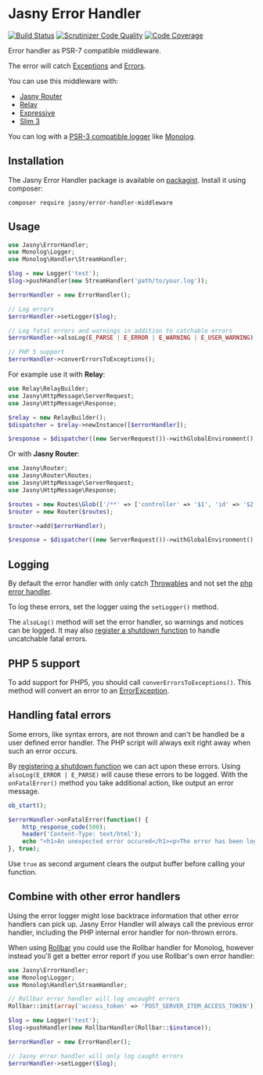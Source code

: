 Jasny Error Handler
===

[![Build Status](https://secure.travis-ci.org/jasny/error-handler.png?branch=master)](http://travis-ci.org/jasny/error-handler)
[![Scrutinizer Code Quality](https://scrutinizer-ci.com/g/jasny/error-handler/badges/quality-score.png?b=master)](https://scrutinizer-ci.com/g/jasny/error-handler/?branch=master)
[![Code Coverage](https://scrutinizer-ci.com/g/jasny/error-handler/badges/coverage.png?b=master)](https://scrutinizer-ci.com/g/jasny/error-handler/?branch=master)

Error handler as PSR-7 compatible middleware.

The error will catch [Exceptions](http://php.net/manual/en/class.exception.php) and
[Errors](http://php.net/manual/en/class.error.php).

You can use this middleware with:

* [Jasny Router](https://github.com/jasny/router)
* [Relay](https://github.com/relayphp/Relay.Relay)
* [Expressive](http://framework.zend.com/expressive)
* [Slim 3](http://www.slimframework.com)

You can log with a [PSR-3 compatible logger](http://www.php-fig.org/psr/psr-3/) like
[Monolog](https://github.com/Seldaek/monolog).


Installation
---

The Jasny Error Handler package is available on [packagist](https://packagist.org/packages/jasny/error-handler).
Install it using composer:

    composer require jasny/error-handler-middleware


Usage
---

```php
use Jasny\ErrorHandler;
use Monolog\Logger;
use Monolog\Handler\StreamHandler;

$log = new Logger('test');
$log->pushHandler(new StreamHandler('path/to/your.log'));

$errorHandler = new ErrorHandler();

// Log errors
$errorHandler->setLogger($log);

// Log fatal errors and warnings in addition to catchable errors
$errorHandler->alsoLog(E_PARSE | E_ERROR | E_WARNING | E_USER_WARNING);

// PHP 5 support
$errorHandler->converErrorsToExceptions();
```

For example use it with **Relay**:

```php
use Relay\RelayBuilder;
use Jasny\HttpMessage\ServerRequest;
use Jasny\HttpMessage\Response;

$relay = new RelayBuilder();
$dispatcher = $relay->newInstance([$errorHandler]);

$response = $dispatcher((new ServerRequest())->withGlobalEnvironment(), new Response());
```

Or with **Jasny Router**:

```php
use Jasny\Router;
use Jasny\Router\Routes;
use Jasny\HttpMessage\ServerRequest;
use Jasny\HttpMessage\Response;

$routes = new Routes\Glob(['/**' => ['controller' => '$1', 'id' => '$2']);
$router = new Router($routes);

$router->add($errorHandler);

$response = $dispatcher((new ServerRequest())->withGlobalEnvironment(), new Response());
```

## Logging

By default the error handler with only catch [Throwables](http://php.net/manual/en/class.throwable.php) and not set the
[php error handler](http://php.net/set_error_handler).

To log these errors, set the logger using the `setLogger()` method.

The `alsoLog()` method will set the error handler, so warnings and notices can be logged. It may also [register a
shutdown function](http://php.net/manual/en/function.register-shutdown-function.php) to handle uncatchable fatal
errors.

## PHP 5 support

To add support for PHP5, you should call `converErrorsToExceptions()`. This method will convert an error to an
[ErrorException](http://php.net/manual/en/class.errorexception.php).

## Handling fatal errors

Some errors, like syntax errors, are not thrown and can't be handled be a user defined error handler. The PHP script
will always exit right away when such an error occurs.

By [registering a shutdown function](http://php.net/manual/en/function.register-shutdown-function.php) we can act upon
these errors. Using `alsoLog(E_ERROR | E_PARSE)` will cause these errors to be logged. With the `onFatalError()` method
you take additional action, like output an error message.

```php
ob_start();

$errorHandler->onFatalError(function() {
    http_response_code(500);
    header('Content-Type: text/html');
    echo "<h1>An unexpected error occured</h1><p>The error has been logged.</p>";
}, true);
```

Use `true` as second argument clears the output buffer before calling your function.

## Combine with other error handlers

Using the error logger might lose backtrace information that other error handlers can pick up. Jasny Error Handler
will always call the previous error handler, including the PHP internal error handler for non-thrown errors.

When using [Rollbar](https://rollbar.com/) you could use the Rollbar handler for Monolog, however instead you'll get a
better error report if you use Rollbar's own error handler:

```php
use Jasny\ErrorHandler;
use Monolog\Logger;
use Monolog\Handler\StreamHandler;

// Rollbar error handler will log uncaught errors
Rollbar::init(array('access_token' => 'POST_SERVER_ITEM_ACCESS_TOKEN'));

$log = new Logger('test');
$log->pushHandler(new RollbarHandler(Rollbar::$instance));

$errorHandler = new ErrorHandler();

// Jasny error handler will only log caught errors
$errorHandler->setLogger($log);
```
